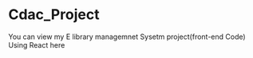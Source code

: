 # Cdac_Project

You can view my E library managemnet Sysetm project(front-end Code) Using React  here

